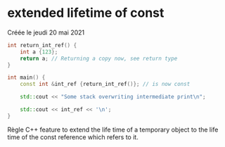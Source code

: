 
#  extended lifetime of const 
Créée le jeudi 20 mai 2021


```cpp
int return_int_ref() {
    int a {123};
    return a; // Returning a copy now, see return type
}

int main() {
    const int &int_ref {return_int_ref()}; // is now const

    std::cout << "Some stack overwriting intermediate print\n";

    std::cout << int_ref << '\n';
}
```

Règle
C++ feature to extend the life time of a temporary object to the life time of the const reference which refers to it.
